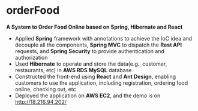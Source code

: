 # orderFood
**A System to Order Food Online based on Spring, Hibernate and React**  
* Applied **Spring** framework with annotations to achieve the IoC idea and decouple all the components, **Spring MVC** to dispatch the **Rest API** requests, and **Spring Security** to provide authentication and authorization
* Used **Hibernate** to operate and store the data(e.g., customer, restaurants, etc) in **AWS RDS MySQL** database
* Constructed the front-end using **React** and **Ant Design**, enabling customers to use the application, including registration, ordering food online, checking out, etc
* Deployed the application on **AWS EC2**, and the demo is on http://18.216.94.202/
